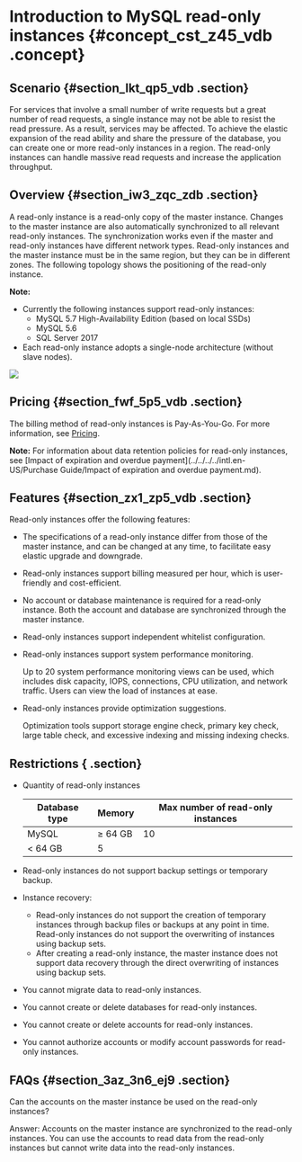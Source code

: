 # Introduction to MySQL read-only instances {#concept_cst_z45_vdb .concept}

## Scenario {#section_lkt_qp5_vdb .section}

For services that involve a small number of write requests but a great number of read requests, a single instance may not be able to resist the read pressure. As a result, services may be affected. To achieve the elastic expansion of the read ability and share the pressure of the database, you can create one or more read-only instances in a region. The read-only instances can handle massive read requests and increase the application throughput.

## Overview {#section_iw3_zqc_zdb .section}

A read-only instance is a read-only copy of the master instance. Changes to the master instance are also automatically synchronized to all relevant read-only instances. The synchronization works even if the master and read-only instances have different network types. Read-only instances and the master instance must be in the same region, but they can be in different zones. The following topology shows the positioning of the read-only instance.

**Note:** 

-   Currently the following instances support read-only instances:
    -   MySQL 5.7 High-Availability Edition \(based on local SSDs\)
    -   MySQL 5.6
    -   SQL Server 2017
-   Each read-only instance adopts a single-node architecture \(without slave nodes\).

![](http://static-aliyun-doc.oss-cn-hangzhou.aliyuncs.com/assets/img/7826/15575538796089_en-US.png)

## Pricing {#section_fwf_5p5_vdb .section}

The billing method of read-only instances is Pay-As-You-Go. For more information, see [Pricing](https://www.alibabacloud.com/product/apsaradb-for-rds?spm=a3c0i.7938564.220486.8.10521d15K8Buqg#pricing).

**Note:** For information about data retention policies for read-only instances, see [Impact of expiration and overdue payment](../../../../intl.en-US/Purchase Guide/Impact of expiration and overdue payment.md).

## Features {#section_zx1_zp5_vdb .section}

Read-only instances offer the following features:

-   The specifications of a read-only instance differ from those of the master instance, and can be changed at any time, to facilitate easy elastic upgrade and downgrade.
-   Read-only instances support billing measured per hour, which is user-friendly and cost-efficient.
-   No account or database maintenance is required for a read-only instance. Both the account and database are synchronized through the master instance.
-   Read-only instances support independent whitelist configuration.
-   Read-only instances support system performance monitoring.

    Up to 20 system performance monitoring views can be used, which includes disk capacity, IOPS, connections, CPU utilization, and network traffic. Users can view the load of instances at ease.

-   Read-only instances provide optimization suggestions.

    Optimization tools support storage engine check, primary key check, large table check, and excessive indexing and missing indexing checks.


## Restrictions { .section}

-   Quantity of read-only instances

    |Database type|Memory|Max number of read-only instances|
    |-------------|------|---------------------------------|
    |MySQL|≥ 64 GB|10|
    |< 64 GB|5|

-   Read-only instances do not support backup settings or temporary backup.
-   Instance recovery:
    -   Read-only instances do not support the creation of temporary instances through backup files or backups at any point in time. Read-only instances do not support the overwriting of instances using backup sets.
    -   After creating a read-only instance, the master instance does not support data recovery through the direct overwriting of instances using backup sets.
-   You cannot migrate data to read-only instances.
-   You cannot create or delete databases for read-only instances.
-   You cannot create or delete accounts for read-only instances.
-   You cannot authorize accounts or modify account passwords for read-only instances.

## FAQs {#section_3az_3n6_ej9 .section}

Can the accounts on the master instance be used on the read-only instances?

Answer: Accounts on the master instance are synchronized to the read-only instances. You can use the accounts to read data from the read-only instances but cannot write data into the read-only instances.


